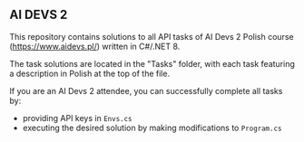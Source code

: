 ## AI DEVS 2
This repository contains solutions to all API tasks of AI Devs 2 Polish course (https://www.aidevs.pl/) written in C#/.NET 8.

The task solutions are located in the "Tasks" folder, with each task featuring a description in Polish at the top of the file.

If you are an AI Devs 2 attendee, you can successfully complete all tasks by:
- providing API keys in `Envs.cs`
- executing the desired solution by making modifications to `Program.cs`

